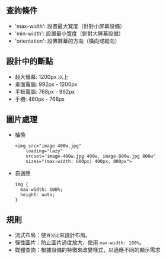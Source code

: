 ## 查詢條件
- 'max-width': 設置最大寬度（針對小屏幕設備）
- 'min-width': 設置最小寬度（針對大屏幕設備）
- 'orientation': 設置屏幕的方向（橫向或縱向）

## 設計中的斷點
- 超大螢幕: 1200px 以上
- 桌面電腦: 992px - 1200px
- 平板電腦: 768px - 992px
- 手機: 480px - 768px

## 圖片處理
  - 抽換
    ```
    <img src="image-400w.jpg" 
        loading="lazy"
        srcset="image-400w.jpg 400w, image-800w.jpg 800w" 
        sizes="(max-width: 600px) 400px, 800px">
    ```
  - 自適應
    ```
    img {
      max-width: 100%;
      height: auto;
    }
    ```
## 規則
- 流式布局：使`百分比`來設計布局。
- 彈性圖片：防止圖片過度放大，使用 `max-width: 100%`。
- 媒體查詢：根據設備的特徵來改變樣式，以適應不同的顯示需求


